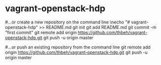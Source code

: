 # vagrant-openstack-hdp

#…or create a new repository on the command line
\necho "# vagrant-openstack-hdp" >> README.md
git init
git add README.md
git commit -m "first commit"
git remote add origin https://github.com/thbeh/vagrant-openstack-hdp.git
git push -u origin master


#…or push an existing repository from the command line
git remote add origin https://github.com/thbeh/vagrant-openstack-hdp.git
git push -u origin master
